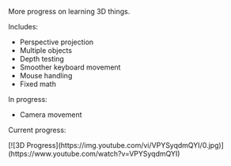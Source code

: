 More progress on learning 3D things.

Includes:

* Perspective projection
* Multiple objects
* Depth testing
* Smoother keyboard movement
* Mouse handling
* Fixed math

In progress:

* Camera movement

Current progress:
<br/>
<div>
[![3D Progress](https://img.youtube.com/vi/VPYSyqdmQYI/0.jpg)](https://www.youtube.com/watch?v=VPYSyqdmQYI)
</div>
